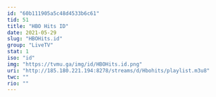 ```yaml
---
id: "60b111905a5c48d4533b6c61"
tid: 51
title: "HBO Hits ID"
date: 2021-05-29
slug: "HBOHits.id"
group: "LiveTV"
stat: 1
iso: "id"
img: "https://tvmu.ga/img/id/HBOHits.id.png"
uri: "http://185.180.221.194:8278/streams/d/Hbohits/playlist.m3u8"
twc: ""
rio: ""
---
```

